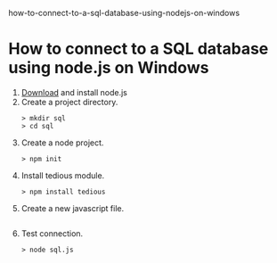 how-to-connect-to-a-sql-database-using-nodejs-on-windows
# How to connect to a SQL database using node.js on Windows

1. [Download](https://nodejs.org/en/download/) and install node.js
2. Create a project directory.
    ```
    > mkdir sql
    > cd sql
    ```
3. Create a node project.
    ```
    > npm init
    ```
3. Install tedious module.
    ```
    > npm install tedious
    ```
4. Create a new javascript file.
    ```javascript
    
    ```
5. Test connection.
    ```
    > node sql.js
    ```
    
